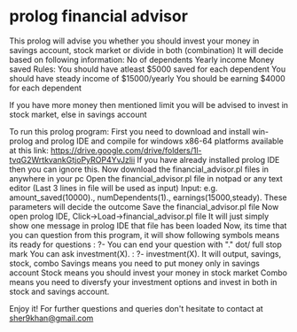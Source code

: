 # prolog financial advisor
This prolog will advise you whether you should invest your money in savings account, stock market or divide in both (combination)
It will decide based on following information:
No of dependents
Yearly income
Money saved
Rules:
You should have atleast $5000 saved for each dependent
You should have steady income of $15000/yearly
You should be earning $4000 for each dependent

If you have more money then mentioned limit you will be advised to invest in stock market, else in savings account

To run this prolog program:
First you need to download and install win-prolog and prolog IDE and compile for windows x86-64 platforms
available at this link: https://drive.google.com/drive/folders/1l-tvqG2WrtkvankGtjoPyROP4YvJzlii
If you have already installed prolog IDE then you can ignore this.
Now download the financial_advisor.pl files in anywhere in your pc
Open the financial_advisor.pl file in notpad or any text editor (Last 3 lines in file will be used as input)
Input: e.g. amount_saved(10000)., numDependents(1)., earnings(15000,steady).
These parameters will decide the outcome
Save the financial_advisor.pl file
Now open prolog IDE, Click->Load->financial_advisor.pl file
It will just simply show one message in prolog IDE that file has been loaded
Now, its time that you can question from this program, it will show following symbols means its ready for questions
: ?-
You can end your question with "." dot/ full stop mark
You can ask investment(X).
: ?- investment(X).
It will output, savings, stock, combo
Savings means you need to put money only in savings account
Stock means you should invest your money in stock market
Combo means you need to diversfy your investment options and invest in both in stock and savings account.

Enjoy it!
For further questions and queries don't hesitate to contact at sher9khan@gmail.com
